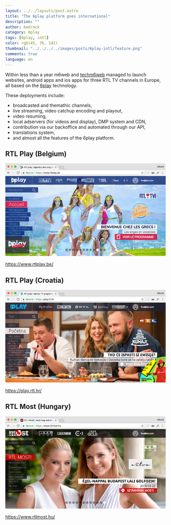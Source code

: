 ```yaml
---
layout: ../../layouts/post.astro
title: "The 6play platform goes international"
description: ""
author: bedrock
category: 6play
tags: [6play, intl]
color: rgb(45, 76, 141)
thumbnail: "../../../../images/posts/6play-intl/feature.png"
comments: true
language: en
---
```


Within less than a year m6web and [techm6web](https://twitter.com/Bedrock_Stream) managed to launch websites, android apps and ios apps for three RTL TV channels in Europe, all based on the [6play](https://www.6play.fr) technology. 

These deployments include: 

* broadcasted and themathic channels,
* live streaming, video catchup encoding and playout,
* video resuming,
* local adservers (for videos and display), DMP system and CDN,
* contribution via our backoffice and automated through our API,
* translations system,
* and almost all the features of the 6play platform.

## RTL Play (Belgium)

![RTL Play Belgium](../../../../images/posts/6play-intl/rtl_play_be.png)

https://www.rtlplay.be/

## RTL Play (Croatia)

![RTL Play Croatia](../../../../images/posts/6play-intl/rtl_play_hr.png)

https://play.rtl.hr/

## RTL Most (Hungary)

![RTL Play Hungary](../../../../images/posts/6play-intl/rtl_most.png)

https://www.rtlmost.hu/
